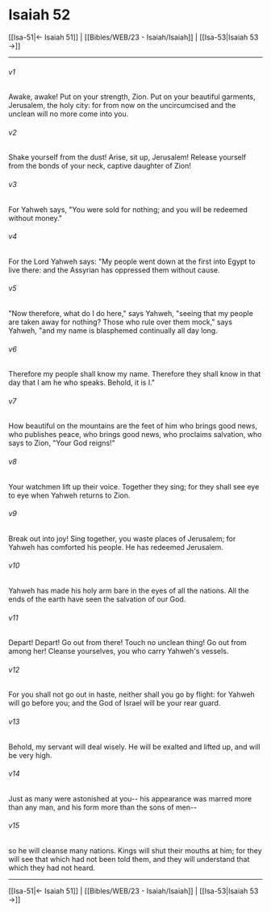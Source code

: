 # Isaiah 52

[[Isa-51|← Isaiah 51]] | [[Bibles/WEB/23 - Isaiah/Isaiah]] | [[Isa-53|Isaiah 53 →]]
***



###### v1 
Awake, awake! Put on your strength, Zion. Put on your beautiful garments, Jerusalem, the holy city: for from now on the uncircumcised and the unclean will no more come into you. 

###### v2 
Shake yourself from the dust! Arise, sit up, Jerusalem! Release yourself from the bonds of your neck, captive daughter of Zion! 

###### v3 
For Yahweh says, "You were sold for nothing; and you will be redeemed without money." 

###### v4 
For the Lord Yahweh says: "My people went down at the first into Egypt to live there: and the Assyrian has oppressed them without cause. 

###### v5 
"Now therefore, what do I do here," says Yahweh, "seeing that my people are taken away for nothing? Those who rule over them mock," says Yahweh, "and my name is blasphemed continually all day long. 

###### v6 
Therefore my people shall know my name. Therefore they shall know in that day that I am he who speaks. Behold, it is I." 

###### v7 
How beautiful on the mountains are the feet of him who brings good news, who publishes peace, who brings good news, who proclaims salvation, who says to Zion, "Your God reigns!" 

###### v8 
Your watchmen lift up their voice. Together they sing; for they shall see eye to eye when Yahweh returns to Zion. 

###### v9 
Break out into joy! Sing together, you waste places of Jerusalem; for Yahweh has comforted his people. He has redeemed Jerusalem. 

###### v10 
Yahweh has made his holy arm bare in the eyes of all the nations. All the ends of the earth have seen the salvation of our God. 

###### v11 
Depart! Depart! Go out from there! Touch no unclean thing! Go out from among her! Cleanse yourselves, you who carry Yahweh's vessels. 

###### v12 
For you shall not go out in haste, neither shall you go by flight: for Yahweh will go before you; and the God of Israel will be your rear guard. 

###### v13 
Behold, my servant will deal wisely. He will be exalted and lifted up, and will be very high. 

###### v14 
Just as many were astonished at you-- his appearance was marred more than any man, and his form more than the sons of men-- 

###### v15 
so he will cleanse many nations. Kings will shut their mouths at him; for they will see that which had not been told them, and they will understand that which they had not heard.

***
[[Isa-51|← Isaiah 51]] | [[Bibles/WEB/23 - Isaiah/Isaiah]] | [[Isa-53|Isaiah 53 →]]
